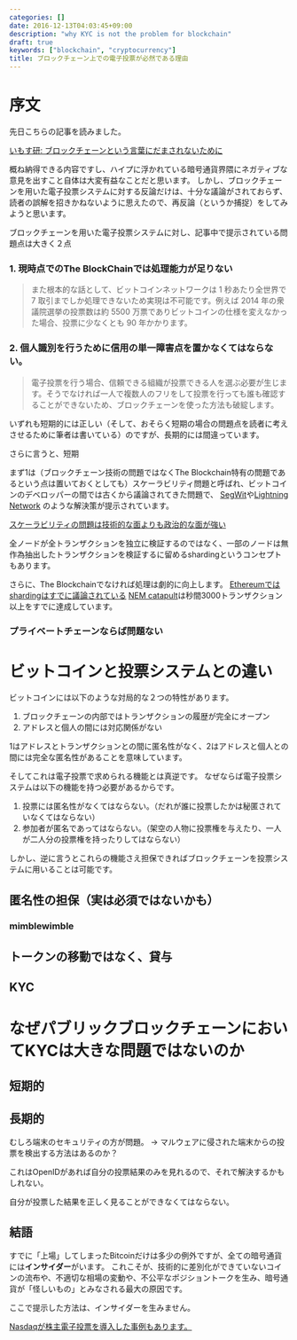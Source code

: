 ```yaml
---
categories: []
date: 2016-12-13T04:03:45+09:00
description: "why KYC is not the problem for blockchain"
draft: true
keywords: ["blockchain", "cryptocurrency"]
title: ブロックチェーン上での電子投票が必然である理由
---
```



# 序文

先日こちらの記事を読みました。

[いもす研: ブロックチェーンという言葉にだまされないために](http://imoz.jp/note/blockchain.html)

概ね納得できる内容ですし、ハイプに浮かれている暗号通貨界隈にネガティブな意見を出すこと自体は大変有益なことだと思います。
しかし、ブロックチェーンを用いた電子投票システムに対する反論だけは、十分な議論がされておらず、読者の誤解を招きかねないように思えたので、再反論（というか捕捉）をしてみようと思います。

ブロックチェーンを用いた電子投票システムに対し、記事中で提示されている問題点は大きく２点

### 1. 現時点でのThe BlockChainでは処理能力が足りない

> また根本的な話として、ビットコインネットワークは 1 秒あたり全世界で 7 取引までしか処理できないため実現は不可能です。例えば 2014 年の衆議院選挙の投票数は約 5500 万票でありビットコインの仕様を変えなかった場合、投票に少なくとも 90 年かかります。

### 2. 個人識別を行うために信用の単一障害点を置かなくてはならない。

> 電子投票を行う場合、信頼できる組織が投票できる人を選ぶ必要が生じます。そうでなければ一人で複数人のフリをして投票を行っても誰も確認することができないため、ブロックチェーンを使った方法も破綻します。

いずれも短期的には正しい（そして、おそらく短期の場合の問題点を読者に考えさせるために筆者は書いている）のですが、長期的には間違っています。

さらに言うと、短期


まず1は（ブロックチェーン技術の問題ではなくThe Blockchain特有の問題であるという点は置いておくとしても）スケーラビリティ問題と呼ばれ、ビットコインのデベロッパーの間では古くから議論されてきた問題で、
[SegWit](https://github.com/bitcoin/bips/blob/master/bip-0141.mediawiki)や[Lightning Network](https://lightning.network/lightning-network-paper.pdf)
のような解決策が提示されています。

[スケーラビリティの問題は技術的な面よりも政治的な面が強い](http://diyhpl.us/wiki/transcripts/mit-bitcoin-expo-2015/peter-todd-scalability/)

全ノードが全トランザクションを独立に検証するのではなく、一部のノードは無作為抽出したトランザクションを検証するに留めるshardingというコンセプトもあります。

さらに、The Blockchainでなければ処理は劇的に向上します。
[Ethereumではshardingはすでに議論されている](https://github.com/ethereum/EIPs/issues/53)
[NEM catapult](https://www.nem.io/catapultwhitepaper.pdf)は秒間3000トランザクション以上をすでに達成しています。

### プライベートチェーンならば問題ない

# ビットコインと投票システムとの違い

ビットコインには以下のような対局的な２つの特性があります。

1. ブロックチェーンの内部ではトランザクションの履歴が完全にオープン
2. アドレスと個人の間には対応関係がない

1はアドレスとトランザクションとの間に匿名性がなく、2はアドレスと個人との間には完全な匿名性があることを意味しています。

そしてこれは電子投票で求められる機能とは真逆です。
なぜならば電子投票システムは以下の機能を持つ必要があるからです。

1. 投票には匿名性がなくてはならない。（だれが誰に投票したかは秘匿されていなくてはならない）
2. 参加者が匿名であってはならない。（架空の人物に投票権を与えたり、一人が二人分の投票権を持ったりしてはならない）

しかし、逆に言うとこれらの機能さえ担保できればブロックチェーンを投票システムに用いることは可能です。

## 匿名性の担保（実は必須ではないかも）

### mimblewimble

## トークンの移動ではなく、貸与

## KYC

# なぜパブリックブロックチェーンにおいてKYCは大きな問題ではないのか

## 短期的

## 長期的



むしろ端末のセキュリティの方が問題。  -> マルウェアに侵された端末からの投票を検出する方法はあるのか？

これはOpenIDがあれば自分の投票結果のみを見れるので、それで解決するかもしれない。

自分が投票した結果を正しく見ることができなくてはならない。

## 結語

すでに「上場」してしまったBitcoinだけは多少の例外ですが、全ての暗号通貨には**インサイダー**がいます。
これこそが、技術的に差別化ができていないコインの流布や、不適切な相場の変動や、不公平なポジショントークを生み、暗号通貨が「怪しいもの」とみなされる最大の原因です。

ここで提示した方法は、インサイダーを生みません。

[Nasdaqが株主電子投票を導入した事例もあります。](https://www.google.co.jp/search?q=e-rasidency+boting&oq=e-rasidency+boting&aqs=chrome..69i57.5191j0j4&sourceid=chrome&ie=UTF-8)

